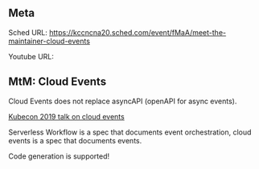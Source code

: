 ## Meta
Sched URL: https://kccncna20.sched.com/event/fMaA/meet-the-maintainer-cloud-events

Youtube URL:

## MtM: Cloud Events
Cloud Events does not replace asyncAPI (openAPI for async events).

[Kubecon 2019 talk on cloud events](https://kccncna20.sched.com/event/fMaA/meet-the-maintainer-cloud-events)

Serverless Workflow is a spec that documents event orchestration, cloud events is a spec that documents events.

Code generation is supported!
